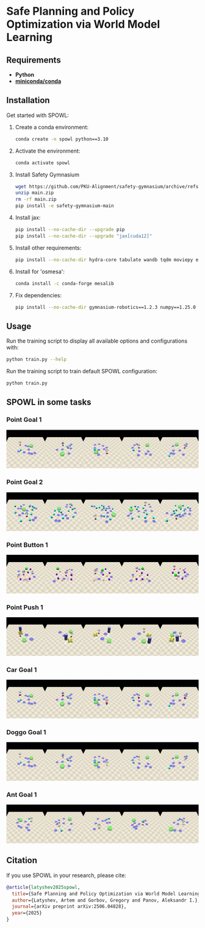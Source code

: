 # Safe Planning and Policy Optimization via World Model Learning

## Requirements

- **Python**
- **[miniconda/conda](https://www.anaconda.com/docs/getting-started/miniconda/install#quickstart-install-instructions)**

## Installation

Get started with SPOWL:

1. Create a conda environment:
   ```bash
   conda create -n spowl python==3.10
   ```
2. Activate the environment:
   ```bash
   conda activate spowl
   ```
3. Install Safety Gymnasium
    ```bash
    wget https://github.com/PKU-Alignment/safety-gymnasium/archive/refs/heads/main.zip
    unzip main.zip
    rm -rf main.zip
    pip install -e safety-gymnasium-main
    ```
3. Install jax:
   ```bash
   pip install --no-cache-dir --upgrade pip
   pip install --no-cache-dir --upgrade "jax[cuda12]"
   ```
4. Install other requirements:
   ```bash
   pip install --no-cache-dir hydra-core tabulate wandb tqdm moviepy equinox optax
   ```
5. Install for 'osmesa':
   ```bash
   conda install -c conda-forge mesalib
   ```

6. Fix dependencies:
   ```bash
   pip install --no-cache-dir gymnasium-robotics==1.2.3 numpy==1.25.0
   ```

## Usage

Run the training script to display all available options and configurations with:
```bash
python train.py --help
```

Run the training script to train default SPOWL configuration:
```bash
python train.py
```

## SPOWL in some tasks

### Point Goal 1
![Point Goal 1](media/point_goal1.gif)

### Point Goal 2
![Point Goal 2](media/point_goal2.gif)

### Point Button 1
![Point Button 1](media/point_button1.gif)

### Point Push 1
![Point Push 1](media/point_push1.gif)

### Car Goal 1
![Car Goal 1](media/car_goal1.gif)

### Doggo Goal 1
![Doggo Goal 1](media/doggo_goal1.gif)

### Ant Goal 1
![Ant Goal 1](media/ant_goal1.gif)

## Citation

If you use SPOWL in your research, please cite:

```bibtex
@article{latyshev2025spowl,
  title={Safe Planning and Policy Optimization via World Model Learning},
  author={Latyshev, Artem and Gorbov, Gregory and Panov, Aleksandr I.},
  journal={arXiv preprint arXiv:2506.04828},
  year={2025}
}